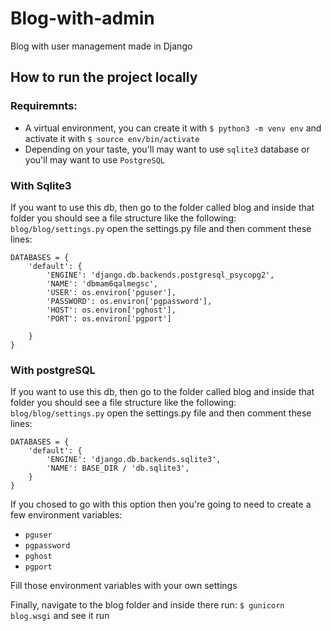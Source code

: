 # Blog-with-admin
Blog with user management made in Django

## How to run the project locally
### Requiremnts:
- A virtual environment, you can create it with ```$ python3 -m venv env``` and activate it with ```$ source env/bin/activate```
- Depending on your taste, you'll may want to use ```sqlite3``` database or you'll may want to use ```PostgreSQL```

### With Sqlite3
If you want to use this db, then go to the folder called blog and inside that folder you should see a file structure like the following:
```blog/blog/settings.py``` open the settings.py file and then comment these lines: 

```
DATABASES = {
    'default': {
        'ENGINE': 'django.db.backends.postgresql_psycopg2',
        'NAME': 'dbmam6qalmegsc',
        'USER': os.environ['pguser'],
        'PASSWORD': os.environ['pgpassword'],
        'HOST': os.environ['pghost'],
        'PORT': os.environ['pgport']

    }
}
```

### With postgreSQL
If you want to use this db, then go to the folder called blog and inside that folder you should see a file structure like the following:
```blog/blog/settings.py``` open the settings.py file and then comment these lines: 

```
DATABASES = {
    'default': {
        'ENGINE': 'django.db.backends.sqlite3',
        'NAME': BASE_DIR / 'db.sqlite3',
    }
}
```

If you chosed to go with this option then you're going to need to create a few environment variables:
- ```pguser```
- ```pgpassword```
- ```pghost```
- ```pgport```

Fill those environment variables with your own settings

Finally, navigate to the blog folder and inside there run:
``` $ gunicorn blog.wsgi ``` and see it run